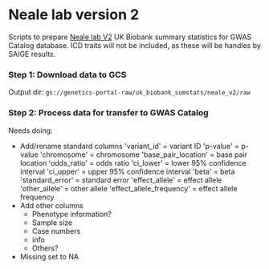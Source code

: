 Neale lab version 2
===================

Scripts to prepare [Neale lab V2](http://www.nealelab.is/uk-biobank)  UK Biobank summary statistics for GWAS Catalog database. ICD traits will not be included, as these will be handles by SAIGE results.

### Step 1: Download data to GCS

Output dir: `gs://genetics-portal-raw/uk_biobank_sumstats/neale_v2/raw`

### Step 2: Process data for transfer to GWAS Catalog

Needs doing:
- Add/rename standard columns
  'variant_id' = variant ID
  'p-value' = p-value
  'chromosome' = chromosome
  'base_pair_location' = base pair location
  'odds_ratio' = odds ratio
  'ci_lower' = lower 95% confidence interval
  'ci_upper' = upper 95% confidence interval
  'beta' = beta
  'standard_error' = standard error
  'effect_allele' = effect allele
  'other_allele' = other allele
  'effect_allele_frequency' = effect allele frequency
- Add other columns
  - Phenotype information?
  - Sample size
  - Case numbers
  - info
  - Others?
- Missing set to NA
